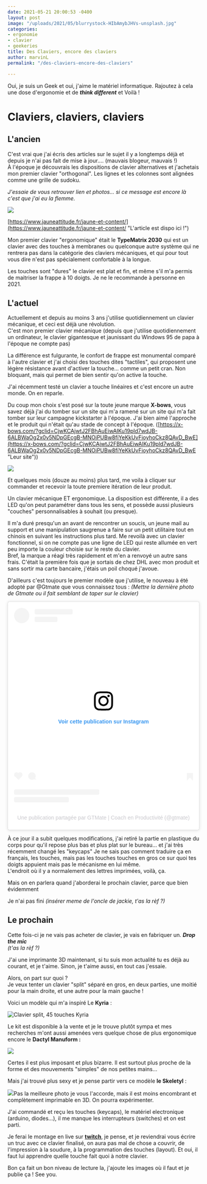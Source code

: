 ```yaml
---
date: 2021-05-21 20:00:53 -0400
layout: post
image: "/uploads/2021/05/blurrystock-HIbAmybJHVs-unsplash.jpg"
categories:
- ergonomie
- clavier
- geekeries
title: Des Claviers, encore des claviers
author: marvinL
permalink: "/des-claviers-encore-des-claviers"

---
```

Oui, je suis un Geek et oui, j'aime le matériel informatique. Rajoutez à cela une dose d'ergonomie et de **_think different_** et Voilà !

# Claviers, claviers, claviers

## L'ancien

C'est vrai que j'ai écris des articles sur le sujet il y a longtemps déjà et depuis je n'ai pas fait de mise à jour.… (mauvais blogeur, mauvais !)  
À l'époque je découvrais les dispositions de clavier alternatives et j'achetais mon premier clavier "orthogonal". Les lignes et les colonnes sont alignées comme une grille de sudoku.

_J'essaie de vous retrouver lien et photos… si ce message est encore là c'est que j'ai eu la flemme._

![](https://aaffmwcuen.cloudimg.io/width/1100/none/https://marvinl.com/cloud_images//uploads/2016/06/claviers.jpg)

[https://www.jauneattitude.fr/jaune-et-content/](https://www.jauneattitude.fr/jaune-et-content/ "L'article est dispo ici !")

Mon premier clavier "ergonomique" était le **TypeMatrix 2030** qui est un clavier avec des touches à membranes ou quelconque autre système qui ne rentrera pas dans la catégorie des claviers mécaniques, et qui pour tout vous dire n'est pas spécialement confortable à la longue.

Les touches sont "dures" le clavier est plat et fin, et même s'il m'a permis de maitriser la frappe à 10 doigts. Je ne le recommande à personne en 2021.

## L'actuel

Actuellement et depuis au moins 3 ans j'utilise quotidiennement un clavier mécanique, et ceci est déjà une révolution.  
C'est mon premier clavier mécanique (depuis que j'utilise quotidiennement un ordinateur, le clavier gigantesque et jaunissant du Windows 95 de papa à l'époque ne compte pas)

La différence est fulgurante, le confort de frappe est monumental comparé à l'autre clavier et j'ai choisi des touches dites "tactiles", qui proposent une légère résistance avant d'activer la touche… comme un petit cran. Non bloquant, mais qui permet de bien sentir qu'on active la touche.

J'ai récemment testé un clavier a touche linéaires et c'est encore un autre monde. On en reparle.

Du coup mon choix s'est posé sur la toute jeune marque **X-bows**, vous savez déjà j'ai du tomber sur un site qui m'a ramené sur un site qui m'a fait tomber sur leur campagne kickstarter à l'époque. J'ai bien aimé l'approche et le produit qui n'était qu'au stade de concept à l'époque.  ([https://x-bows.com/?gclid=CjwKCAjwtJ2FBhAuEiwAIKu19pld7wdJB-6ALBWaOg2x0v5NDpGEcgB-MNOiPUBw8fiYeKkUvFioyhoCkz8QAvD_BwE](https://x-bows.com/?gclid=CjwKCAjwtJ2FBhAuEiwAIKu19pld7wdJB-6ALBWaOg2x0v5NDpGEcgB-MNOiPUBw8fiYeKkUvFioyhoCkz8QAvD_BwE "Leur site"))

![](https://cdn.shopify.com/s/files/1/0014/7623/1237/files/lightup_nature_720x.png)

Et quelques mois (douze au moins) plus tard, me voila à cliquer sur commander et recevoir la toute premiere itération de leur produit.

Un clavier mécanique ET ergonomique. La disposition est différente, il a des LED qu'on peut paramétrer dans tous les sens, et possède aussi plusieurs "couches" personnalisables à souhait (ou presque).

Il m'a duré presqu'un an avant de rencontrer un soucis, un jeune mail au support et une manipulation saugrenue a faire sur un petit utilitaire tout en chinois en suivant les instructions plus tard. Me revoilà avec un clavier fonctionnel, si on ne compte pas une ligne de LED qui reste allumée en vert peu importe la couleur choisie sur le reste du clavier.  
Bref, la marque a réagi très rapidement et m'en a renvoyé un autre sans frais. C'était la première fois que je sortais de chez DHL avec mon produit et sans sortir ma carte bancaire, j'étais un poil choqué j'avoue.

D'ailleurs c'est toujours le premier modèle que j'utilise, le nouveau à été adopté par @Gtmate que vous connaissez tous : _(Mettre la dernière photo de Gtmate ou il fait semblant de taper sur le clavier)_

<blockquote class="instagram-media" data-instgrm-permalink="https://www.instagram.com/p/CMVTw1JAJPi/?utm_source=ig_embed&amp;utm_campaign=loading" data-instgrm-version="13" style=" background:#FFF; border:0; border-radius:3px; box-shadow:0 0 1px 0 rgba(0,0,0,0.5),0 1px 10px 0 rgba(0,0,0,0.15); margin: 1px; max-width:540px; min-width:326px; padding:0; width:99.375%; width:-webkit-calc(100% - 2px); width:calc(100% - 2px);"><div style="padding:16px;"> <a href="https://www.instagram.com/p/CMVTw1JAJPi/?utm_source=ig_embed&amp;utm_campaign=loading" style=" background:#FFFFFF; line-height:0; padding:0 0; text-align:center; text-decoration:none; width:100%;" target="_blank"> <div style=" display: flex; flex-direction: row; align-items: center;"> <div style="background-color: #F4F4F4; border-radius: 50%; flex-grow: 0; height: 40px; margin-right: 14px; width: 40px;"></div> <div style="display: flex; flex-direction: column; flex-grow: 1; justify-content: center;"> <div style=" background-color: #F4F4F4; border-radius: 4px; flex-grow: 0; height: 14px; margin-bottom: 6px; width: 100px;"></div> <div style=" background-color: #F4F4F4; border-radius: 4px; flex-grow: 0; height: 14px; width: 60px;"></div></div></div><div style="padding: 19% 0;"></div> <div style="display:block; height:50px; margin:0 auto 12px; width:50px;"><svg width="50px" height="50px" viewBox="0 0 60 60" version="1.1" xmlns="https://www.w3.org/2000/svg" xmlns:xlink="https://www.w3.org/1999/xlink"><g stroke="none" stroke-width="1" fill="none" fill-rule="evenodd"><g transform="translate(-511.000000, -20.000000)" fill="#000000"><g><path d="M556.869,30.41 C554.814,30.41 553.148,32.076 553.148,34.131 C553.148,36.186 554.814,37.852 556.869,37.852 C558.924,37.852 560.59,36.186 560.59,34.131 C560.59,32.076 558.924,30.41 556.869,30.41 M541,60.657 C535.114,60.657 530.342,55.887 530.342,50 C530.342,44.114 535.114,39.342 541,39.342 C546.887,39.342 551.658,44.114 551.658,50 C551.658,55.887 546.887,60.657 541,60.657 M541,33.886 C532.1,33.886 524.886,41.1 524.886,50 C524.886,58.899 532.1,66.113 541,66.113 C549.9,66.113 557.115,58.899 557.115,50 C557.115,41.1 549.9,33.886 541,33.886 M565.378,62.101 C565.244,65.022 564.756,66.606 564.346,67.663 C563.803,69.06 563.154,70.057 562.106,71.106 C561.058,72.155 560.06,72.803 558.662,73.347 C557.607,73.757 556.021,74.244 553.102,74.378 C549.944,74.521 548.997,74.552 541,74.552 C533.003,74.552 532.056,74.521 528.898,74.378 C525.979,74.244 524.393,73.757 523.338,73.347 C521.94,72.803 520.942,72.155 519.894,71.106 C518.846,70.057 518.197,69.06 517.654,67.663 C517.244,66.606 516.755,65.022 516.623,62.101 C516.479,58.943 516.448,57.996 516.448,50 C516.448,42.003 516.479,41.056 516.623,37.899 C516.755,34.978 517.244,33.391 517.654,32.338 C518.197,30.938 518.846,29.942 519.894,28.894 C520.942,27.846 521.94,27.196 523.338,26.654 C524.393,26.244 525.979,25.756 528.898,25.623 C532.057,25.479 533.004,25.448 541,25.448 C548.997,25.448 549.943,25.479 553.102,25.623 C556.021,25.756 557.607,26.244 558.662,26.654 C560.06,27.196 561.058,27.846 562.106,28.894 C563.154,29.942 563.803,30.938 564.346,32.338 C564.756,33.391 565.244,34.978 565.378,37.899 C565.522,41.056 565.552,42.003 565.552,50 C565.552,57.996 565.522,58.943 565.378,62.101 M570.82,37.631 C570.674,34.438 570.167,32.258 569.425,30.349 C568.659,28.377 567.633,26.702 565.965,25.035 C564.297,23.368 562.623,22.342 560.652,21.575 C558.743,20.834 556.562,20.326 553.369,20.18 C550.169,20.033 549.148,20 541,20 C532.853,20 531.831,20.033 528.631,20.18 C525.438,20.326 523.257,20.834 521.349,21.575 C519.376,22.342 517.703,23.368 516.035,25.035 C514.368,26.702 513.342,28.377 512.574,30.349 C511.834,32.258 511.326,34.438 511.181,37.631 C511.035,40.831 511,41.851 511,50 C511,58.147 511.035,59.17 511.181,62.369 C511.326,65.562 511.834,67.743 512.574,69.651 C513.342,71.625 514.368,73.296 516.035,74.965 C517.703,76.634 519.376,77.658 521.349,78.425 C523.257,79.167 525.438,79.673 528.631,79.82 C531.831,79.965 532.853,80.001 541,80.001 C549.148,80.001 550.169,79.965 553.369,79.82 C556.562,79.673 558.743,79.167 560.652,78.425 C562.623,77.658 564.297,76.634 565.965,74.965 C567.633,73.296 568.659,71.625 569.425,69.651 C570.167,67.743 570.674,65.562 570.82,62.369 C570.966,59.17 571,58.147 571,50 C571,41.851 570.966,40.831 570.82,37.631"></path></g></g></g></svg></div><div style="padding-top: 8px;"> <div style=" color:#3897f0; font-family:Arial,sans-serif; font-size:14px; font-style:normal; font-weight:550; line-height:18px;"> Voir cette publication sur Instagram</div></div><div style="padding: 12.5% 0;"></div> <div style="display: flex; flex-direction: row; margin-bottom: 14px; align-items: center;"><div> <div style="background-color: #F4F4F4; border-radius: 50%; height: 12.5px; width: 12.5px; transform: translateX(0px) translateY(7px);"></div> <div style="background-color: #F4F4F4; height: 12.5px; transform: rotate(-45deg) translateX(3px) translateY(1px); width: 12.5px; flex-grow: 0; margin-right: 14px; margin-left: 2px;"></div> <div style="background-color: #F4F4F4; border-radius: 50%; height: 12.5px; width: 12.5px; transform: translateX(9px) translateY(-18px);"></div></div><div style="margin-left: 8px;"> <div style=" background-color: #F4F4F4; border-radius: 50%; flex-grow: 0; height: 20px; width: 20px;"></div> <div style=" width: 0; height: 0; border-top: 2px solid transparent; border-left: 6px solid #f4f4f4; border-bottom: 2px solid transparent; transform: translateX(16px) translateY(-4px) rotate(30deg)"></div></div><div style="margin-left: auto;"> <div style=" width: 0px; border-top: 8px solid #F4F4F4; border-right: 8px solid transparent; transform: translateY(16px);"></div> <div style=" background-color: #F4F4F4; flex-grow: 0; height: 12px; width: 16px; transform: translateY(-4px);"></div> <div style=" width: 0; height: 0; border-top: 8px solid #F4F4F4; border-left: 8px solid transparent; transform: translateY(-4px) translateX(8px);"></div></div></div> <div style="display: flex; flex-direction: column; flex-grow: 1; justify-content: center; margin-bottom: 24px;"> <div style=" background-color: #F4F4F4; border-radius: 4px; flex-grow: 0; height: 14px; margin-bottom: 6px; width: 224px;"></div> <div style=" background-color: #F4F4F4; border-radius: 4px; flex-grow: 0; height: 14px; width: 144px;"></div></div></a><p style=" color:#c9c8cd; font-family:Arial,sans-serif; font-size:14px; line-height:17px; margin-bottom:0; margin-top:8px; overflow:hidden; padding:8px 0 7px; text-align:center; text-overflow:ellipsis; white-space:nowrap;"><a href="https://www.instagram.com/p/CMVTw1JAJPi/?utm_source=ig_embed&amp;utm_campaign=loading" style=" color:#c9c8cd; font-family:Arial,sans-serif; font-size:14px; font-style:normal; font-weight:normal; line-height:17px; text-decoration:none;" target="_blank">Une publication partagée par GTMate | Coach en Productivité (@gtmate)</a></p></div></blockquote> <script async src="//www.instagram.com/embed.js"></script>

À ce jour il a subit quelques modifications, j'ai retiré la partie en plastique du corps pour qu'il repose plus bas et plus plat sur le bureau… et j'ai très récemment changé les "keycaps" Je ne sais pas comment traduire ça en français, les touches, mais pas les touches touches en gros ce sur quoi tes doigts appuient mais pas le mécanisme en lui même.  
L'endroit où il y a normalement des lettres imprimées, voilà, ça.

Mais on en parlera quand j'aborderai le prochain clavier, parce que bien évidemment

Je n'ai pas fini _(insérer meme de l'oncle de jackie, t'as la rèf ?)_

## Le prochain

Cette fois-ci je ne vais pas acheter de clavier, je vais en fabriquer un. **_Drop the mic_**  
_(t'as la rèf ?)_

J'ai une imprimante 3D maintenant, si tu suis mon actualité tu es déjà au courant, et je t'aime. Sinon, je t'aime aussi, en tout cas j'essaie.

Alors, on part sur quoi ?  
Je veux tenter un clavier "split" séparé en gros, en deux parties, une moitié pour la main droite, et une autre pour la main gauche !

Voici un modèle qui m'a inspiré Le **Kyria** :

![Clavier split, 45 touches  Kyria](https://jasper.tandy.is/content/splitkb-kyria/_f1500/C85A34E3-4820-4F7F-918A-18278462BC1E.jpeg "Kyria Keyboard")

Le kit est disponible à la vente et je le trouve plutôt sympa et mes recherches m'ont aussi amenées vers quelque chose de plus ergonomique encore le **Dactyl Manuform :**

![](https://i.pinimg.com/originals/29/de/72/29de72381036f6a83b6472633b4d2bd1.png)

Certes il est plus imposant et plus bizarre. Il est surtout plus proche de la forme et des mouvements "simples" de nos petites mains…

Mais j'ai trouvé plus sexy et je pense partir vers ce modèle **le Skeletyl** :

![](https://bastardkb.com/wp-content/uploads/2021/04/image0.jpg)Pas la meilleure photo je vous l'accorde, mais il est moins encombrant et complètement imprimable en 3D. On pourra expérimenter.

J'ai commandé et reçu les touches (keycaps),  le matériel electronique (arduino, diodes…), il me manque les interrupteurs (switches) et on est parti.

Je ferai le montage en live sur [**twitch**](https://twitch.tv/macojaune "twitch"), je pense, et je reviendrai vous écrire un truc avec ce clavier finalisé, on aura pas mal de chose a couvrir, de l'impression à la soudure, à la programmation des touches (layout). Et oui, il faut lui apprendre quelle touche fait quoi à notre clavier.

Bon ça fait un bon niveau de lecture la, j'ajoute les images où il faut et je publie ça ! See you.
